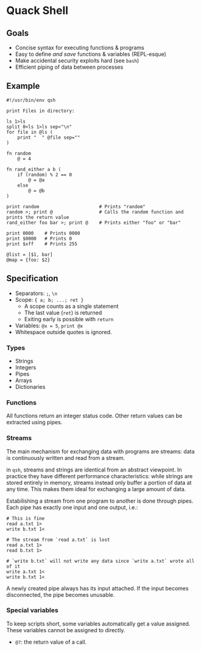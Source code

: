# Quack Shell

## Goals

- Concise syntax for executing functions & programs
- Easy to define *and save* functions & variables (REPL-esque)
- Make accidental security exploits hard (see `bash`)
- Efficient piping of data between processes

## Example

```qsh
#!/usr/bin/env qsh

print Files in directory:

ls 1>ls
split 0<ls 1>ls sep<"\n"
for file in @ls (
	print "  " @file sep=""
)

fn random
	@ = 4

fn rand_either a b (
	if (random) % 2 == 0
		@ = @a
	else
		@ = @b
)

print random                      # Prints "random"
random >; print @                 # Calls the random function and prints the return value
rand_either foo bar >; print @    # Prints either "foo" or "bar"

print 0000    # Prints 0000
print $0000   # Prints 0
print $xff    # Prints 255

@list = [$1, bar]
@map = {foo: $2}
```

## Specification

- Separators: `;`, `\n`
- Scope: `{ a; b; ...; ret }`
  - A scope counts as a single statement
  - The last value (`ret`) is returned
  - Exiting early is possible with `return`
- Variables: `@x = 5`, `print @x`
- Whitespace outside quotes is ignored.


### Types

- Strings
- Integers
- Pipes
- Arrays
- Dictionaries


### Functions

All functions return an integer status code. Other return values can be
extracted using pipes.


### Streams

The main mechanism for exchanging data with programs are streams: data is
continuously written and read from a stream.

in `qsh`, streams and strings are identical from an abstract viewpoint. In
practice they have different performance characteristics: while strings are
stored entirely in memory, streams instead only buffer a portion of data at
any time. This makes them ideal for exchanging a large amount of data.

Estabilishing a stream from one program to another is done through pipes.
Each pipe has exactly one input and one output, i.e.:

```qsh
# This is fine
read a.txt 1>
write b.txt 1<

# The stream from `read a.txt` is lost
read a.txt 1>
read b.txt 1>

# `write b.txt` will not write any data since `write a.txt` wrote all of it
write a.txt 1<
write b.txt 1<
```

A newly created pipe always has its input attached. If the input becomes
disconnected, the pipe becomes unusable.


### Special variables

To keep scripts short, some variables automatically get a value assigned.
These variables cannot be assigned to directly.

- `@?`: the return value of a call.
